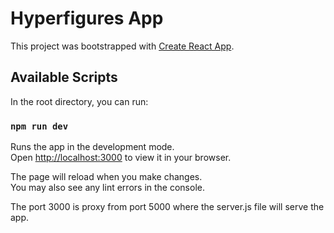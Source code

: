 # Hyperfigures App

This project was bootstrapped with [Create React App](https://github.com/facebook/create-react-app).

## Available Scripts

In the root directory, you can run:

### `npm run dev`

Runs the app in the development mode.\
Open [http://localhost:3000](http://localhost:3000) to view it in your browser.

The page will reload when you make changes.\
You may also see any lint errors in the console.

The port 3000 is proxy from port 5000 where the server.js file will serve the app.

